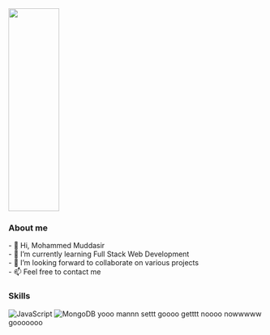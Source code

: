 <img height="400" width="100"  style="width : 30,height:20,display:block,justify-content:center" src="https://images.squarespace-cdn.com/content/v1/5769fc401b631bab1addb2ab/1541580975837-LGDSGDVK6EI6PD4KK4W5/python-2.gif"/>


<h3>About me</h3>
- 👋 Hi, Mohammed Muddasir<br/>
- 🌱 I’m currently learning Full Stack Web Development<br/>
- 💞️ I’m looking forward to collaborate on various projects<br/>
- 📫 Feel free to contact me

<!---
mudd619/mudd619 is a ✨ special ✨ repository because its `README.md` (this file) appears on your GitHub profile.
You can click the Preview link to take a look at your changes.
--->

<h3>Skills</h3>
<img alt="JavaScript" src="https://img.shields.io/badge/JavaScript-ffffff?style=for-the-badge&logo=javascript&logoColor=F7DF1E" />
<img alt="MongoDB" src="https://img.shields.io/badge/MongoDB-white?style=for-the-badge&logo=mongodb&logoColor=4EA94B" />
yooo mannn settt goooo getttt noooo nowwwww gooooooo
